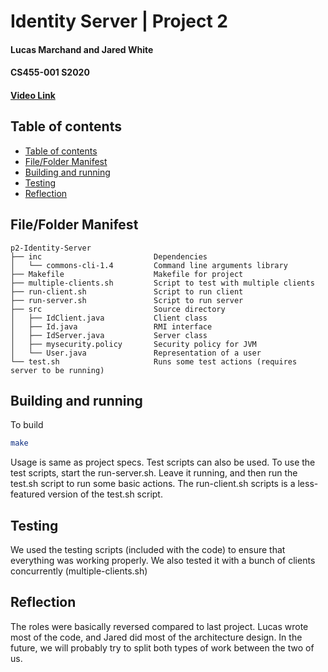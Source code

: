 # Identity Server | Project 2
#### Lucas Marchand and Jared White
#### CS455-001 S2020
#### [Video Link](https://youtu.be/VIXfTY-yx0w)

## Table of contents
  - [Table of contents](#table-of-contents)
  - [File/Folder Manifest](#filefolder-manifest)
  - [Building and running](#building-and-running)
  - [Testing](#testing)
  - [Reflection](#reflection)

## File/Folder Manifest
```
p2-Identity-Server
├── inc                         Dependencies
│   └── commons-cli-1.4         Command line arguments library
├── Makefile                    Makefile for project
├── multiple-clients.sh         Script to test with multiple clients
├── run-client.sh               Script to run client
├── run-server.sh               Script to run server
├── src                         Source directory
│   ├── IdClient.java           Client class
│   ├── Id.java                 RMI interface
│   ├── IdServer.java           Server class
│   ├── mysecurity.policy       Security policy for JVM
│   └── User.java               Representation of a user
└── test.sh                     Runs some test actions (requires server to be running)
```

## Building and running

To build
```bash
make
```

Usage is same as project specs. Test scripts can also be used. To use the test scripts, start the run-server.sh. Leave it running, and then run the test.sh script to run some basic actions.
The run-client.sh scripts is a less-featured version of the test.sh script.

## Testing
We used the testing scripts (included with the code) to ensure that everything was working properly. We also tested it with a bunch of clients concurrently (multiple-clients.sh)

## Reflection
The roles were basically reversed compared to last project. Lucas wrote most of the code, and Jared did most of the architecture design. In the future, we will probably try to split both types of work between the two of us.
